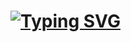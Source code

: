 
# [![Typing SVG](https://readme-typing-svg.demolab.com?font=Fira+Code&duration=3000&pause=1000&center=true&multiline=true&width=1000&lines=Hi%2C+my+name+is+Lorena+Barreto;and+I'm+a+student+of+web+development)](https://git.io/typing-svg)

<!--
**blorena13/blorena13** is a ✨ _special_ ✨ repository because its `README.md` (this file) appears on your GitHub profile.

Here are some ideas to get you started:

- 🔭 I’m currently working on ...
- 🌱 I’m currently learning ...
- 👯 I’m looking to collaborate on ...
- 🤔 I’m looking for help with ...
- 💬 Ask me about ...
- 📫 How to reach me: ...
- 😄 Pronouns: ...
- ⚡ Fun fact: ...
-->
